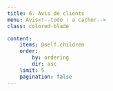```yaml
---
title: 6. Avis de clients
menu: Avis<!--todo : a cacher-->
class: colored-blade

content:
    items: @self.children
    order:
        by: ordering
        dir: asc
    limit: 5
    pagination: false
---
```


